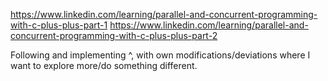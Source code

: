 https://www.linkedin.com/learning/parallel-and-concurrent-programming-with-c-plus-plus-part-1
https://www.linkedin.com/learning/parallel-and-concurrent-programming-with-c-plus-plus-part-2

Following and implementing ^, with own modifications/deviations where I want to explore more/do something different. 
